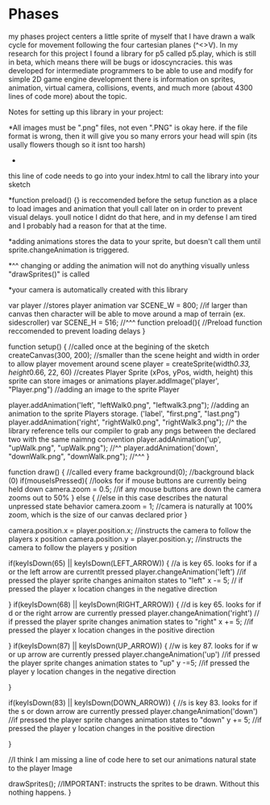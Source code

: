 # Phases
my phases project centers a little sprite of myself that I have drawn a walk cycle for movement following the four cartesian planes (^<>V). 
In my research for this project I found a library for p5 called p5.play, which is still in beta, which means there will be bugs or idoscyncracies. 
this was developed for intermediate programmers to be able to use and modify for simple 2D game engine development
there is information on sprites, animation, virtual camera, collisions, events, and much more (about 4300 lines of code more) about the topic.



Notes for setting up this library in your project:

*All images must be ".png" files, not even ".PNG" is okay here. 
if the file format is wrong, then it will give you so many errors your head will spin (its usally flowers though so it isnt too harsh)

*  <script src="https://molleindustria.github.io/p5.play/lib/p5.play.js"></script> 
this line of code needs to go into your index.html to call the library into your sketch

*function preload() {} is reccomended before the setup function as a place to load images and animation that youll call later on in order to prevent visual delays. 
youll notice I didnt do that here, and in my defense I am tired and I probably had a reason for that at the time.

*adding animations stores the data to your sprite, but doesn't call them until sprite.changeAnimation is triggered. 

*^^ changing or adding the animation will not do anything visually unless "drawSprites()" is called

*your camera is automatically created with this library



var player   //stores player animation
var SCENE_W = 800;   //if larger than canvas then character will be able to move around a map of terrain (ex. sidescroller)
var SCENE_H = 516;   //^^^
function preload(){   //Preload function reccomended to prevent loading delays
}

function setup() { //called once at the begining of the sketch
  createCanvas(300, 200);                                              //smaller than the scene height and width in order to allow player movement around scene
player = createSprite(width*0.33, height*0.66, 22, 60)                    //creates Player Sprite (xPos, yPos, width, height) this sprite can store images or animations
   player.addImage('player', "Player.png")                             //adding an image to the sprite Player
  
   player.addAnimation('left', "leftWalk0.png", "leftwalk3.png");     //adding an animation to the sprite Players storage. ('label', "first.png", "last.png")
   player.addAnimation('right', "rightWalk0.png", "rightWalk3.png");   //^ the library reference tells our compiler to grab any pngs between the declared two with the same naimng convention
  player.addAnimation('up', "upWalk.png", "upWalk.png");              //^^
  player.addAnimation('down', "downWalk.png", "downWalk.png");         //^^^
}

function draw() {                                                      //called every frame
  background(0);                                                         //background black (0)
  if(mouseIsPressed){                                                 //looks for if mouse buttons are currently being held down
    camera.zoom = 0.5;                                                //if any mouse buttons are down the camera zooms out to 50%
  }
  else {                                                            //else in this case describes the natural unpressed state behavior
    camera.zoom = 1;                                                //camera is naturally at 100% zoom, which is the size of our canvas declared prior
  }

  camera.position.x = player.position.x;                            //instructs the camera to follow the players x position
  camera.position.y = player.position.y;                            //instructs the camera to follow the players y position
  
  
  if(keyIsDown(65) || keyIsDown(LEFT_ARROW)) {                       //a is key 65. looks for if a or the left arrow are currentlt pressed
player.changeAnimation('left')                                      //if pressed the player sprite changes animaiton states to "left"
    x -= 5;                                                         // if pressed the player x location changes in the negative direction
       
  }
  if(keyIsDown(68) || keyIsDown(RIGHT_ARROW)) {                      //d is key 65. looks for if d or the right arrow are currently pressed
   player.changeAnimation('right')                                  // if pressed the player sprite changes animation states to "right"
    x += 5;                                                         //if pressed the player x location changes in the positive direction

  }
  if(keyIsDown(87) || keyIsDown(UP_ARROW)) {                        //w  is key 87. looks for if w or up arrow are currently pressed
player.changeAnimation('up')                                        //if pressed the player sprite changes animation states to "up"
    y -=5;                                                          //if pressed the player y location changes in the negative direction
    
  }
  
  if(keyIsDown(83) || keyIsDown(DOWN_ARROW)) {                      //s is key 83. looks for if the s or down arrow are currently pressed
   player.changeAnimation('down')                                   //if pressed the player sprite changes animation states to "down"
    y += 5;                                                         //if pressed the player y location changes in the positive direction

  }
  
  //I think I am missing a line of code here to set our animations natural state to the player Image
  
  drawSprites();                                                    //IMPORTANT: instructs the sprites to be drawn. Without this nothing happens.
}
